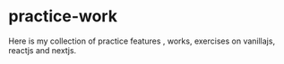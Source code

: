 # practice-work
Here is my collection of practice features , works, exercises on vanillajs, reactjs and nextjs.
